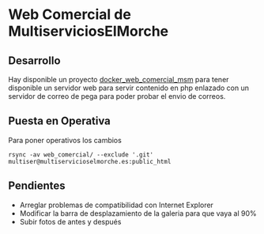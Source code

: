 # Web Comercial de MultiserviciosElMorche

## Desarrollo
Hay disponible un proyecto [docker_web_comercial_msm](https://github.com/aokiji/docker_web_comercial_msm/blob/master/.gitmodules) para tener disponible un servidor web para servir contenido en php enlazado con un servidor de correo de pega para poder probar el envio de correos.

## Puesta en Operativa
Para poner operativos los cambios

```shell
rsync -av web_comercial/ --exclude '.git' multiser@multiservicioselmorche.es:public_html
```

## Pendientes
- Arreglar problemas de compatibilidad con Internet Explorer
- Modificar la barra de desplazamiento de la galeria para que vaya al 90%
- Subir fotos de antes y después
 

